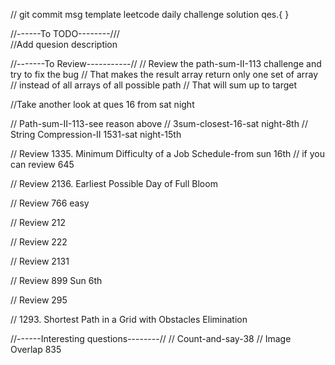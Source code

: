 // git commit msg template 
leetcode daily challenge solution qes.{ }

//------To TODO--------///  
//Add quesion description


//-------To Review-----------//
// Review the path-sum-II-113 challenge and try to fix the bug
// That makes the result array return only one set of array 
// instead of all arrays of all possible path 
// That will sum up to target 

//Take another look at ques 16 from sat night

// Path-sum-II-113-see reason above
// 3sum-closest-16-sat night-8th
// String Compression-II 1531-sat night-15th

// Review 1335. Minimum Difficulty of a Job Schedule-from sun 16th 
// if you can review 645

// Review 2136. Earliest Possible Day of Full Bloom

// Review 766 easy

// Review 212 

// Review 222

// Review  2131

// Review 899 Sun 6th

// Review 295

// 1293. Shortest Path in a Grid with Obstacles Elimination


//------Interesting questions--------//
// Count-and-say-38
// Image Overlap 835

